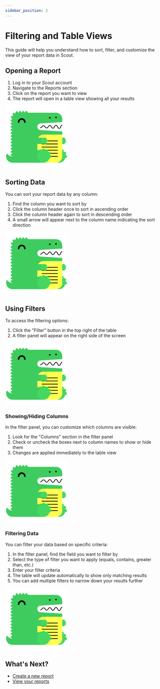 ```yaml
---
sidebar_position: 3
---
```


# Filtering and Table Views

This guide will help you understand how to sort, filter, and customize the view of your report data in Scout.

## Opening a Report

1. Log in to your Scout account
2. Navigate to the Reports section
3. Click on the report you want to view
4. The report will open in a table view showing all your results

![Open Report](/img/docusaurus.png)

## Sorting Data

You can sort your report data by any column:

1. Find the column you want to sort by
2. Click the column header once to sort in ascending order
3. Click the column header again to sort in descending order
4. A small arrow will appear next to the column name indicating the sort direction

![Sort Columns](/img/docusaurus.png)

## Using Filters

To access the filtering options:

1. Click the "Filter" button in the top right of the table
2. A filter panel will appear on the right side of the screen

![Filter Button](/img/docusaurus.png)

### Showing/Hiding Columns

In the filter panel, you can customize which columns are visible:

1. Look for the "Columns" section in the filter panel
2. Check or uncheck the boxes next to column names to show or hide them
3. Changes are applied immediately to the table view

![Column Visibility](/img/docusaurus.png)

### Filtering Data

You can filter your data based on specific criteria:

1. In the filter panel, find the field you want to filter by
2. Select the type of filter you want to apply (equals, contains, greater than, etc.)
3. Enter your filter criteria
4. The table will update automatically to show only matching results
5. You can add multiple filters to narrow down your results further

![Data Filters](/img/docusaurus.png)

## What's Next?

- [Create a new report](create-a-report.md)
- [View your reports](view-reports.md)

